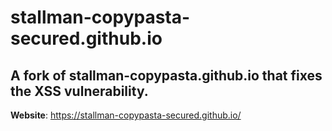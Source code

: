 # stallman-copypasta-secured.github.io
## A fork of stallman-copypasta.github.io that fixes the XSS vulnerability.

**Website**: https://stallman-copypasta-secured.github.io/
